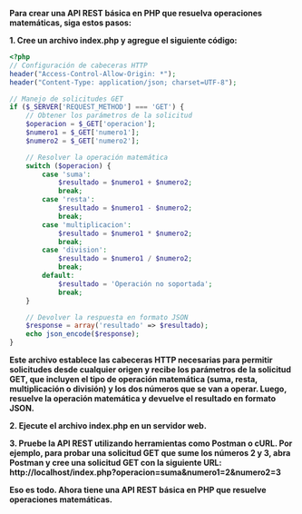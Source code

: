 **Para crear una API REST básica en PHP que resuelva operaciones matemáticas, siga estos pasos:**

**1. Cree un archivo index.php y agregue el siguiente código:**

```PHP
<?php
// Configuración de cabeceras HTTP
header("Access-Control-Allow-Origin: *");
header("Content-Type: application/json; charset=UTF-8");

// Manejo de solicitudes GET
if ($_SERVER['REQUEST_METHOD'] === 'GET') {
    // Obtener los parámetros de la solicitud
    $operacion = $_GET['operacion'];
    $numero1 = $_GET['numero1'];
    $numero2 = $_GET['numero2'];

    // Resolver la operación matemática
    switch ($operacion) {
        case 'suma':
            $resultado = $numero1 + $numero2;
            break;
        case 'resta':
            $resultado = $numero1 - $numero2;
            break;
        case 'multiplicacion':
            $resultado = $numero1 * $numero2;
            break;
        case 'division':
            $resultado = $numero1 / $numero2;
            break;
        default:
            $resultado = 'Operación no soportada';
            break;
    }

    // Devolver la respuesta en formato JSON
    $response = array('resultado' => $resultado);
    echo json_encode($response);
}

```



**Este archivo establece las cabeceras HTTP necesarias para permitir solicitudes desde cualquier origen y recibe los parámetros de la solicitud GET, que incluyen el tipo de operación matemática (suma, resta, multiplicación o división) y los dos números que se van a operar. Luego, resuelve la operación matemática y devuelve el resultado en formato JSON.**

**2. Ejecute el archivo index.php en un servidor web.**

**3. Pruebe la API REST utilizando herramientas como Postman o cURL. Por ejemplo, para probar una solicitud GET que sume los números 2 y 3, abra Postman y cree una solicitud GET con la siguiente URL: http://localhost/index.php?operacion=suma&numero1=2&numero2=3**

**Eso es todo. Ahora tiene una API REST básica en PHP que resuelve operaciones matemáticas.**
